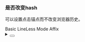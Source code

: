 ### 是否改变hash

可以设置点击锚点而不改变浏览器历史。

<div class="cell-demo vp-raw">
  <yc-anchor :change-hash="false">
    <yc-anchor-link href="#basic">Basic</yc-anchor-link>
    <yc-anchor-link href="#line-less">LineLess Mode</yc-anchor-link>
    <yc-anchor-link href="#affix">
      Affix
      <template #sublist>
        <yc-anchor-link href="#boundary">Scroll Boundary</yc-anchor-link>
        <yc-anchor-link href="#hash">Hash mode</yc-anchor-link>
      </template>
    </yc-anchor-link>
  </yc-anchor>
</div>

<details>
<summary>
 <button class="code-btn"  >
    <icon-code />
 </button>
</summary>

```vue
<template>
  <yc-anchor :change-hash="false">
    <yc-anchor-link href="#basic">Basic</yc-anchor-link>
    <yc-anchor-link href="#line-less">LineLess Mode</yc-anchor-link>
    <yc-anchor-link href="#affix">
      Affix
      <template #sublist>
        <yc-anchor-link href="#boundary">Scroll Boundary</yc-anchor-link>
        <yc-anchor-link href="#hash">Hash mode</yc-anchor-link>
      </template>
    </yc-anchor-link>
  </yc-anchor>
</template>
```

</details>
